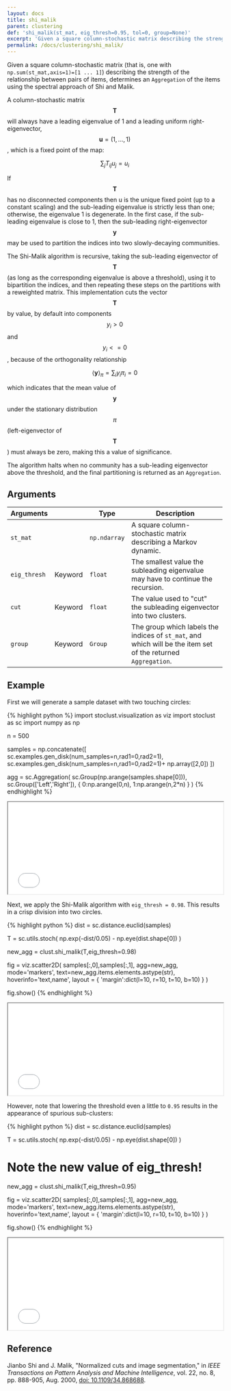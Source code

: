 ```yaml
---
layout: docs
title: shi_malik
parent: clustering
def: 'shi_malik(st_mat, eig_thresh=0.95, tol=0, group=None)'
excerpt: 'Given a square column-stochastic matrix describing the strength of the relationship between pairs of items, determines an aggregation of the items using the spectral approach of Shi and Malik.'
permalink: /docs/clustering/shi_malik/
---
```


Given a square column-stochastic matrix (that is, one with `np.sum(st_mat,axis=1)=[1 ... 1]`) describing the strength
of the relationship between pairs of items,
determines an `Aggregation` of the items using
the spectral approach of Shi and Malik.

A column-stochastic matrix $$\mathbf{T}$$ will always have a leading
eigenvalue of 1 and a leading uniform right-eigenvector, 
$$\mathbf{u}=(1,...,1)$$, which is a fixed point of the map:

$$
\sum_{j}T_{ij} u_j = u_i
$$

If $$\mathbf{T}$$ has no disconnected components then u is the
unique fixed point (up to a constant scaling) 
and the sub-leading eigenvalue
is strictly less than one; otherwise, the eigenvalue
1 is degenerate. In the first case, if the sub-leading
eigenvalue is close to 1, then the sub-leading
right-eigenvector $$\mathbf{y}$$ may be used to partition the indices into
two slowly-decaying communities.

The Shi-Malik algorithm is recursive, taking
the sub-leading eigenvector of $$\mathbf{T}$$ (as long as the
corresponding eigenvalue is above a threshold),
using it to bipartition the indices, and then
repeating these steps on the partitions with a reweighted
matrix. This implementation cuts the vector $$\mathbf{T}$$ by value,
by default into components $$y_i>0$$ and $$y_i<=0$$, because of the
orthogonality relationship

$$
\left<\mathbf{y}\right>_{\pi} = \sum_i y_i \pi_i = 0
$$

which indicates that the mean value of $$\mathbf{y}$$
under the stationary distribution $$\pi$$(left-eigenvector of $$\mathbf{T}$$)
must always be zero, making this a value of significance.

The algorithm halts when no community has a sub-leading
eigenvector above the threshold, and the final partitioning
is returned as an `Aggregation`.

## Arguments

| Arguments |  | Type | Description |
| --- | --- | --- | --- |
| `st_mat` | | `np.ndarray` | A square column-stochastic matrix describing a Markov dynamic.|
| `eig_thresh` | Keyword | `float` | The smallest value the subleading eigenvalue may have to continue the recursion. |
| `cut` | Keyword | `float` | The value used to "cut" the subleading eigenvector into two clusters. |
| `group` | Keyword | `Group` | The group which labels the indices of `st_mat`, and which will be the item set of the returned `Aggregation`. |

## Example

First we will generate a sample dataset
with two touching circles:

{% highlight python %}
import stoclust.visualization as viz
import stoclust as sc
import numpy as np

n = 500

samples = np.concatenate([
    sc.examples.gen_disk(num_samples=n,rad1=0,rad2=1),
    sc.examples.gen_disk(num_samples=n,rad1=0,rad2=1)+
    np.array([2,0])
])

agg = sc.Aggregation(
    sc.Group(np.arange(samples.shape[0])),
    sc.Group(['Left','Right']),
    {
        0:np.arange(0,n),
        1:np.arange(n,2*n)
    }
)
{% endhighlight %}
<iframe
  src="/stoclust/assets/html/clustering/disks2.html"
  style="width:100%; height:215px;"
></iframe><br>

Next, we apply the Shi-Malik algorithm
with `eig_thresh = 0.98`. This results
in a crisp division into two circles.

{% highlight python %}
dist = sc.distance.euclid(samples)

T = sc.utils.stoch(
    np.exp(-dist/0.05) - np.eye(dist.shape[0])
)

new_agg = clust.shi_malik(T,eig_thresh=0.98)

fig = viz.scatter2D(
    samples[:,0],samples[:,1],
    agg=new_agg, mode='markers',
    text=new_agg.items.elements.astype(str),
    hoverinfo='text,name',
    layout = {
        'margin':dict(l=10, r=10, t=10, b=10)
    }
)

fig.show()
{% endhighlight %}
<iframe
  src="/stoclust/assets/html/clustering/shi_malik_1.html"
  style="width:100%; height:215px;"
></iframe><br>

However, note that lowering the threshold
even a little to `0.95` results in the appearance
of spurious sub-clusters:

{% highlight python %}
dist = sc.distance.euclid(samples)

T = sc.utils.stoch(
    np.exp(-dist/0.05) - np.eye(dist.shape[0])
)

# Note the new value of eig_thresh!
new_agg = clust.shi_malik(T,eig_thresh=0.95)

fig = viz.scatter2D(
    samples[:,0],samples[:,1],
    agg=new_agg, mode='markers',
    text=new_agg.items.elements.astype(str),
    hoverinfo='text,name',
    layout = {
        'margin':dict(l=10, r=10, t=10, b=10)
    }
)

fig.show()
{% endhighlight %}
<iframe
  src="/stoclust/assets/html/clustering/shi_malik_0.html"
  style="width:100%; height:215px;"
></iframe>

## Reference

Jianbo Shi and J. Malik, "Normalized cuts and image segmentation," in *IEEE Transactions on Pattern Analysis and Machine Intelligence*, vol. 22, no. 8, pp. 888-905, Aug. 2000, [doi: 10.1109/34.868688](https://ieeexplore.ieee.org/document/868688).